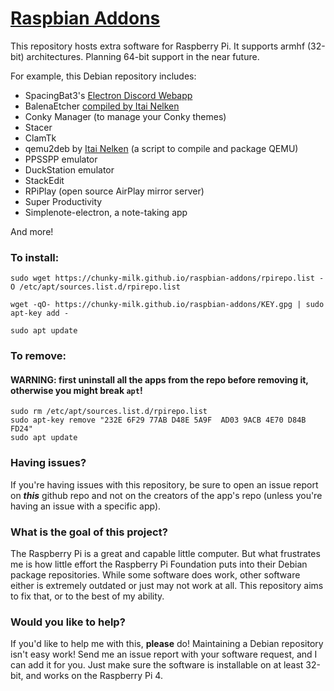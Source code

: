 # [Raspbian Addons](http://chunky-milk.github.io/raspbian-addons/)
This repository hosts extra software for Raspberry Pi. It supports armhf (32-bit) architectures. Planning 64-bit support in the near future.

For example, this Debian repository includes:
- SpacingBat3's [Electron Discord Webapp](https://github.com/SpacingBat3/electron-discord-webapp) 
- BalenaEtcher [compiled by Itai Nelken](http://github.com/Itai-Nelken/Etcher-arm-32-64)
- Conky Manager (to manage your Conky themes)
- Stacer
- ClamTk
- qemu2deb by [Itai Nelken](https://github.com/Itai-Nelken/qemu2deb) (a script to compile and package QEMU)
- PPSSPP emulator
- DuckStation emulator
- StackEdit
- RPiPlay (open source AirPlay mirror server)
- Super Productivity
- Simplenote-electron, a note-taking app

And more!

### To install:
```
sudo wget https://chunky-milk.github.io/raspbian-addons/rpirepo.list -O /etc/apt/sources.list.d/rpirepo.list

wget -qO- https://chunky-milk.github.io/raspbian-addons/KEY.gpg | sudo apt-key add -

sudo apt update
```
### To remove:
#### WARNING: first uninstall all the apps from the repo before removing it, otherwise you might break `apt`!
```
sudo rm /etc/apt/sources.list.d/rpirepo.list
sudo apt-key remove "232E 6F29 77AB D48E 5A9F  AD03 9ACB 4E70 D84B FD24"
sudo apt update
```

### Having issues?
If you're having issues with this repository, be sure to open an issue report on ***this*** github repo and not on the creators of the app's repo (unless you're having an issue with a specific app).

### What is the goal of this project?
The Raspberry Pi is a great and capable little computer. But what frustrates me is how little effort the Raspberry Pi Foundation puts into their Debian package repositories. While some software does work, other software either is extremely outdated or just may not work at all. This repository aims to fix that, or to the best of my ability.

### Would you like to help?
If you'd like to help me with this, **please** do! Maintaining a Debian repository isn't easy work! Send me an issue report with your software request, and I can add it for you. Just make sure the software is installable on at least 32-bit, and works on the Raspberry Pi 4.